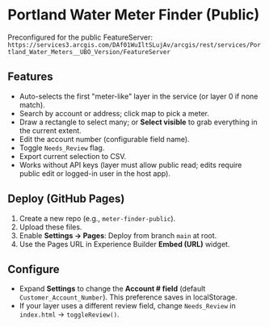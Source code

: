 
# Portland Water Meter Finder (Public)

Preconfigured for the public FeatureServer:
`https://services3.arcgis.com/DAf01WuIltSLujAv/arcgis/rest/services/Portland_Water_Meters__UBO_Version/FeatureServer`

## Features
- Auto-selects the first "meter-like" layer in the service (or layer 0 if none match).
- Search by account or address; click map to pick a meter.
- Draw a rectangle to select many; or **Select visible** to grab everything in the current extent.
- Edit the account number (configurable field name).
- Toggle `Needs_Review` flag.
- Export current selection to CSV.
- Works without API keys (layer must allow public read; edits require public edit or logged-in user in the host app).

## Deploy (GitHub Pages)
1. Create a new repo (e.g., `meter-finder-public`).
2. Upload these files.
3. Enable **Settings → Pages**: Deploy from branch `main` at root.
4. Use the Pages URL in Experience Builder **Embed (URL)** widget.

## Configure
- Expand **Settings** to change the **Account # field** (default `Customer_Account_Number`). This preference saves in localStorage.
- If your layer uses a different review field, change `Needs_Review` in `index.html` → `toggleReview()`.
